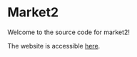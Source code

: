 # Market2
Welcome to the source code for market2!

The website is accessible [here](https://market2-ed1e4.firebaseapp.com).
